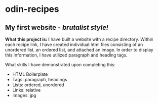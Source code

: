 # odin-recipes
<h2> My first website - <em> brutalist style!</em></h2>

<p> <strong> What this project is: </strong> I have built a website with a recipe directory. Within each recipe link, I have created individual html files consisting of an unordered list, an ordered list, and attached an image. In order to display this information, I have utilized paragraph and heading tags. </p>

What skills I have demonstrated upon completing this:
<ul>
<li> HTML Boilerplate </li>
<li> Tags: paragraph, headings </li>
  <li> Lists: ordered, unordered </li>
  <li> Links: relative </li>
<li> Images: jpg </li>
  </ul>
